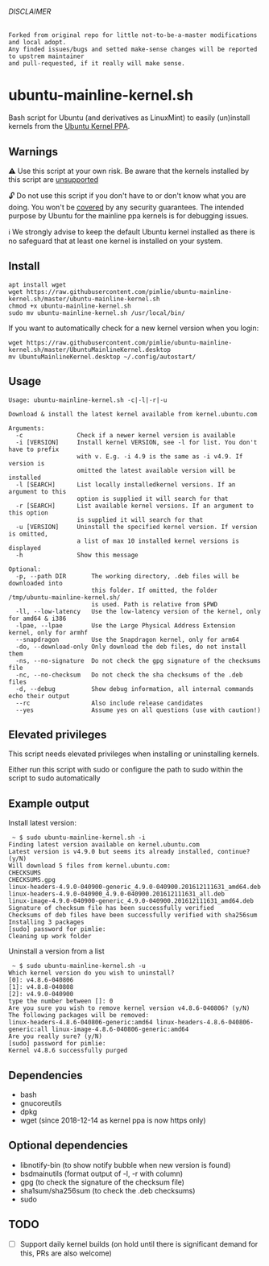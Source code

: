 ###### *DISCLAIMER*
    Forked from original repo for little not-to-be-a-master modifications and local adopt.
    Any finded issues/bugs and setted make-sense changes will be reported to upstrem maintainer
    and pull-requested, if it really will make sense.

ubuntu-mainline-kernel.sh
=================

Bash script for Ubuntu (and derivatives as LinuxMint) to easily (un)install kernels from the [Ubuntu Kernel PPA](http://kernel.ubuntu.com/~kernel-ppa/mainline/).

Warnings
-----------------
:warning: Use this script at your own risk. Be aware that the kernels installed by this script are [unsupported](https://wiki.ubuntu.com/Kernel/MainlineBuilds#Support_.28BEWARE:_there_is_none.29)

:unlock: Do not use this script if you don't have to or don't know what you are doing. You won't be [covered](https://github.com/pimlie/ubuntu-mainline-kernel.sh/issues/32) by any security guarantees. The intended purpose by Ubuntu for the mainline ppa kernels is for debugging issues.

:information_source: We strongly advise to keep the default Ubuntu kernel installed as there is no safeguard that at least one kernel is installed on your system.

Install
----------------
```
apt install wget
wget https://raw.githubusercontent.com/pimlie/ubuntu-mainline-kernel.sh/master/ubuntu-mainline-kernel.sh
chmod +x ubuntu-mainline-kernel.sh
sudo mv ubuntu-mainline-kernel.sh /usr/local/bin/
```

If you want to automatically check for a new kernel version when you login:
```
wget https://raw.githubusercontent.com/pimlie/ubuntu-mainline-kernel.sh/master/UbuntuMainlineKernel.desktop
mv UbuntuMainlineKernel.desktop ~/.config/autostart/
```

Usage
-----------------
```
Usage: ubuntu-mainline-kernel.sh -c|-l|-r|-u

Download & install the latest kernel available from kernel.ubuntu.com

Arguments:
  -c               Check if a newer kernel version is available
  -i [VERSION]     Install kernel VERSION, see -l for list. You don't have to prefix
                   with v. E.g. -i 4.9 is the same as -i v4.9. If version is
                   omitted the latest available version will be installed
  -l [SEARCH]      List locally installedkernel versions. If an argument to this
                   option is supplied it will search for that
  -r [SEARCH]      List available kernel versions. If an argument to this option
                   is supplied it will search for that
  -u [VERSION]     Uninstall the specified kernel version. If version is omitted,
                   a list of max 10 installed kernel versions is displayed
  -h               Show this message

Optional:
  -p, --path DIR       The working directory, .deb files will be downloaded into
                       this folder. If omitted, the folder /tmp/ubuntu-mainline-kernel.sh/
                       is used. Path is relative from $PWD
  -ll, --low-latency   Use the low-latency version of the kernel, only for amd64 & i386
  -lpae, --lpae        Use the Large Physical Address Extension kernel, only for armhf
  --snapdragon         Use the Snapdragon kernel, only for arm64
  -do, --download-only Only download the deb files, do not install them
  -ns, --no-signature  Do not check the gpg signature of the checksums file
  -nc, --no-checksum   Do not check the sha checksums of the .deb files
  -d, --debug          Show debug information, all internal commands echo their output
  --rc                 Also include release candidates
  --yes                Assume yes on all questions (use with caution!)
```

Elevated privileges
-------------------

This script needs elevated privileges when installing or uninstalling kernels.

Either run this script with sudo or configure the path to sudo within the script to sudo automatically


Example output
-------------------

Install latest version:
```
 ~ $ sudo ubuntu-mainline-kernel.sh -i
Finding latest version available on kernel.ubuntu.com
Latest version is v4.9.0 but seems its already installed, continue? (y/N)
Will download 5 files from kernel.ubuntu.com:
CHECKSUMS
CHECKSUMS.gpg
linux-headers-4.9.0-040900-generic_4.9.0-040900.201612111631_amd64.deb
linux-headers-4.9.0-040900_4.9.0-040900.201612111631_all.deb
linux-image-4.9.0-040900-generic_4.9.0-040900.201612111631_amd64.deb
Signature of checksum file has been successfully verified
Checksums of deb files have been successfully verified with sha256sum
Installing 3 packages
[sudo] password for pimlie:
Cleaning up work folder
```
Uninstall a version from a list
```
 ~ $ sudo ubuntu-mainline-kernel.sh -u
Which kernel version do you wish to uninstall?
[0]: v4.8.6-040806
[1]: v4.8.8-040808
[2]: v4.9.0-040900
type the number between []: 0
Are you sure you wish to remove kernel version v4.8.6-040806? (y/N)
The following packages will be removed:
linux-headers-4.8.6-040806-generic:amd64 linux-headers-4.8.6-040806-generic:all linux-image-4.8.6-040806-generic:amd64
Are you really sure? (y/N)
[sudo] password for pimlie:
Kernel v4.8.6 successfully purged
```

Dependencies
----------------
* bash
* gnucoreutils
* dpkg
* wget (since 2018-12-14 as kernel ppa is now https only)

Optional dependencies
----------------
* libnotify-bin (to show notify bubble when new version is found)
* bsdmainutils (format output of -l, -r with column)
* gpg (to check the signature of the checksum file)
* sha1sum/sha256sum (to check the .deb checksums)
* sudo

TODO
-----------------
- [ ] Support daily kernel builds (on hold until there is significant demand for this, PRs are also welcome)
